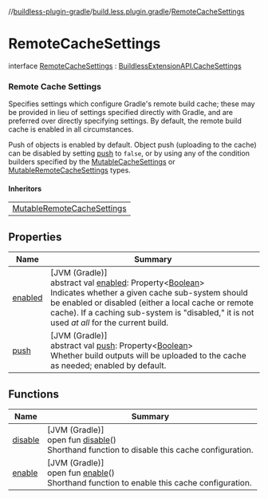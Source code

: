 //[buildless-plugin-gradle](../../../index.md)/[build.less.plugin.gradle](../index.md)/[RemoteCacheSettings](index.md)

# RemoteCacheSettings

interface [RemoteCacheSettings](index.md) : [BuildlessExtensionAPI.CacheSettings](../-buildless-extension-a-p-i/-cache-settings/index.md)

###  Remote Cache Settings

Specifies settings which configure Gradle's remote build cache; these may be provided in lieu of settings specified directly with Gradle, and are preferred over directly specifying settings. By default, the remote build cache is enabled in all circumstances.

Push of objects is enabled by default. Object push (uploading to the cache) can be disabled by setting [push](push.md) to `false`, or by using any of the condition builders specified by the [MutableCacheSettings](../-mutable-cache-settings/index.md) or [MutableRemoteCacheSettings](../-mutable-remote-cache-settings/index.md) types.

#### Inheritors

| |
|---|
| [MutableRemoteCacheSettings](../-mutable-remote-cache-settings/index.md) |

## Properties

| Name | Summary |
|---|---|
| [enabled](../-buildless-extension-a-p-i/-cache-settings/enabled.md) | [JVM (Gradle)]<br>abstract val [enabled](../-buildless-extension-a-p-i/-cache-settings/enabled.md): Property&lt;[Boolean](https://kotlinlang.org/api/latest/jvm/stdlib/kotlin/-boolean/index.html)&gt;<br>Indicates whether a given cache sub-system should be enabled or disabled (either a local cache or remote cache). If a caching sub-system is &quot;disabled,&quot; it is not used *at all* for the current build. |
| [push](push.md) | [JVM (Gradle)]<br>abstract val [push](push.md): Property&lt;[Boolean](https://kotlinlang.org/api/latest/jvm/stdlib/kotlin/-boolean/index.html)&gt;<br>Whether build outputs will be uploaded to the cache as needed; enabled by default. |

## Functions

| Name | Summary |
|---|---|
| [disable](../-buildless-extension-a-p-i/-cache-settings/disable.md) | [JVM (Gradle)]<br>open fun [disable](../-buildless-extension-a-p-i/-cache-settings/disable.md)()<br>Shorthand function to disable this cache configuration. |
| [enable](../-buildless-extension-a-p-i/-cache-settings/enable.md) | [JVM (Gradle)]<br>open fun [enable](../-buildless-extension-a-p-i/-cache-settings/enable.md)()<br>Shorthand function to enable this cache configuration. |
